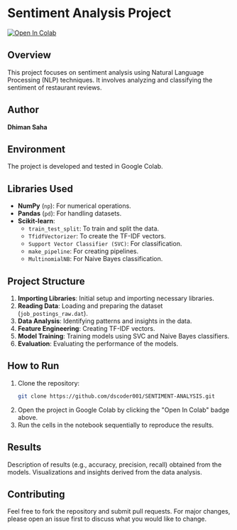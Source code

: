 # Sentiment Analysis Project

[![Open In Colab](https://colab.research.google.com/assets/colab-badge.svg)](https://colab.research.google.com/github/dscoder001/SENTIMENT-ANALYSIS/blob/main/NLP_PROJECT.ipynb)

## Overview

This project focuses on sentiment analysis using Natural Language Processing (NLP) techniques. It involves analyzing and classifying the sentiment of restaurant reviews.

## Author

**Dhiman Saha**

## Environment

The project is developed and tested in Google Colab.

## Libraries Used

- **NumPy** (`np`): For numerical operations.
- **Pandas** (`pd`): For handling datasets.
- **Scikit-learn**:
  - `train_test_split`: To train and split the data.
  - `TfidfVectorizer`: To create the TF-IDF vectors.
  - `Support Vector Classifier (SVC)`: For classification.
  - `make_pipeline`: For creating pipelines.
  - `MultinomialNB`: For Naive Bayes classification.

## Project Structure

1. **Importing Libraries**: Initial setup and importing necessary libraries.
2. **Reading Data**: Loading and preparing the dataset (`job_postings_raw.dat`).
3. **Data Analysis**: Identifying patterns and insights in the data.
4. **Feature Engineering**: Creating TF-IDF vectors.
5. **Model Training**: Training models using SVC and Naive Bayes classifiers.
6. **Evaluation**: Evaluating the performance of the models.

## How to Run

1. Clone the repository:
   ```bash
   git clone https://github.com/dscoder001/SENTIMENT-ANALYSIS.git
2. Open the project in Google Colab by clicking the "Open In Colab" badge above.
3. Run the cells in the notebook sequentially to reproduce the results.
   
## Results
Description of results (e.g., accuracy, precision, recall) obtained from the models.
Visualizations and insights derived from the data analysis.
## Contributing
Feel free to fork the repository and submit pull requests. For major changes, please open an issue first to discuss what you would like to change.
